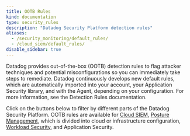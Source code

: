 ```yaml
---
title: OOTB Rules
kind: documentation
type: security_rules
description: "Datadog Security Platform detection rules"
aliases:
  - /security_monitoring/default_rules/
  - /cloud_siem/default_rules/
disable_sidebar: true
---
```


Datadog provides out-of-the-box (OOTB) detection rules to flag attacker techniques and potential misconfigurations so you can immediately take steps to remediate. Datadog continuously develops new default rules, which are automatically imported into your account, your Application Security library, and with the Agent, depending on your configuration. For more information, see the Detection Rules documentation.

Click on the buttons below to filter by different parts of the Datadog Security Platform. OOTB rules are available for [Cloud SIEM][1], [Posture Management][2], which is divided into cloud or infrastructure configuration, [Workload Security][3], and Application Security.

[1]: /security_platform/cloud_siem/
[2]: /security_platform/cspm/
[3]: /security_platform/cloud_workload_security/
